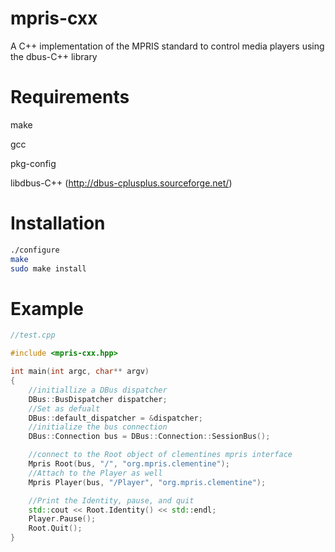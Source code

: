 mpris-cxx
=========

A C++ implementation of the MPRIS standard to control media players using the dbus-C++ library

Requirements
============

make

gcc

pkg-config

libdbus-C++ (http://dbus-cplusplus.sourceforge.net/)

Installation
===========

``` bash
./configure
make
sudo make install
```

Example
=======
``` c++
//test.cpp

#include <mpris-cxx.hpp>

int main(int argc, char** argv)
{
	//initiallize a DBus dispatcher
	DBus::BusDispatcher dispatcher;
	//Set as defualt
	DBus::default_dispatcher = &dispatcher;
	//initialize the bus connection
	DBus::Connection bus = DBus::Connection::SessionBus();

	//connect to the Root object of clementines mpris interface
	Mpris Root(bus, "/", "org.mpris.clementine");
	//Attach to the Player as well
	Mpris Player(bus, "/Player", "org.mpris.clementine");

	//Print the Identity, pause, and quit
	std::cout << Root.Identity() << std::endl;
	Player.Pause();
	Root.Quit();
}
```
